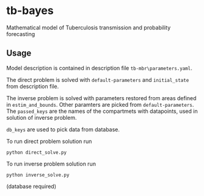 # tb-bayes
Mathematical model of Tuberculosis transmission and probability forecasting

## Usage

Model description is contained in description file `tb-mbr\parameters.yaml`.

The direct problem is solved with `default-parameters` and `initial_state` from description file. 

The inverse problem is solved with parameters restored from areas defined in `estim_and_bounds`. Other paramters are picked from `default-parameters`.
The `passed_keys` are the names of the compartmets with datapoints, used in solution of inverse problem.

`db_keys` are used to pick data from database.

To run direct problem solution run

```
python direct_solve.py
```


To run inverse problem solution run

```
python inverse_solve.py
```

(database required)